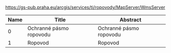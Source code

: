 https://gs-pub.praha.eu/arcgis/services/ti/ropovody/MapServer/WmsServer

|Name|Title|Abstract|
|--|--|--|
|0|Ochranné pásmo ropovodu|Ochranné pásmo ropovodu|
|1|Ropovod|Ropovod|
